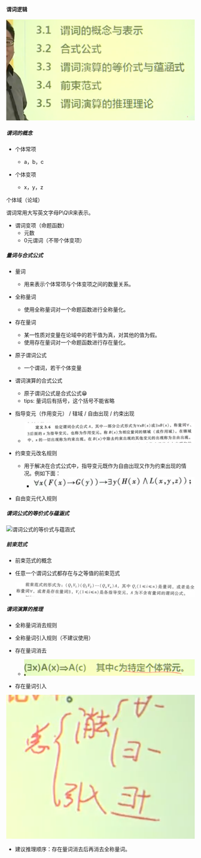 
#### 谓词逻辑

![](./Charpter3.assets/2022-03-12-15-29-31.png)

##### 谓词的概念

- 个体常项
  - a，b，c

- 个体变项
  - x，y，z

个体域（论域）

谓词常用大写英文字母P\Q\R来表示。

- 谓词变项（命题函数）
  - 元数
  - 0元谓词（不带个体变项）

##### 量词与合式公式

- 量词
  - 用来表示个体常项与个体变项之间的数量关系。

- 全称量词
  - 使用全称量词对一个命题函数进行全称量化。

- 存在量词
  - 某一性质对变量在论域中的若干值为真，对其他的值为假。
  - 使用存在量词对一个命题函数进行存在量化。
  
- 原子谓词公式
  - 一个谓词，若干个体变量

- 谓词演算的合式公式
  - 原子谓词公式是合式公式😁
  - tips: 量词后有括号，这个括号不能省略

- 指导变元（作用变元） / 辖域  /  自由出现  / 约束出现
  - ![指导变元（作用变元） / 辖域  /  自由出现  / 约束出现](./Charpter3.assets/2022-03-12-16-49-34.png)


- 约束变元改名规则
  - 用于解决在合式公式中，指导变元既作为自由出现又作为约束出现的情况。例如下面：
    - ![这个公式既作为自由出现又作为约束出现，前件约束后件自由](./Charpter3.assets/2022-03-12-16-57-48.png)

- 自由变元代入规则

##### 谓词公式的等价式与蕴涵式

![谓词公式的等价式与蕴涵式](./Charpter3.assets/2022-03-12-17-41-25.png)

##### 前束范式

- 前束范式的概念

- 任意一个谓词公式都存在与之等值的前束范式

- ![前束范式](./Charpter3.assets/2022-03-12-21-00-12.png)


##### 谓词演算的推理

- 全称量词消去规则

- 全称量词引入规则（不建议使用）

- 存在量词消去
  - ![](./Charpter3.assets/2022-03-12-21-24-10.png)

- 存在量词引入

![建议使用这三个规则](./Charpter3.assets/2022-03-12-21-18-28.png)

- 建议推理顺序：存在量词消去后再消去全称量词。
